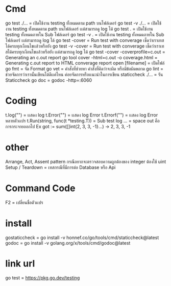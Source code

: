 # Cmd
go test ./... = เปิดใช้งาน testing  ทั้งหมดตาม path บนโฟล์เดอร์
go test -v ./... = เปิดใช้งาน testing  ทั้งหมดตาม path บนโฟล์เดอร์ เเต่สามารถดู log ได้
go test . = เปิดใช้งาน testing ทั้งหมดภายใน Sub โฟล์เดอร์
go test -v . = เปิดใช้งาน testing ทั้งหมดภายใน Sub โฟล์เดอร์ เเต่สามารถดู log ได้
go test -cover = Run test with converage เช็ดว่าเราเทสได้ครบทุกเงือนไขเเล้วหรือยัง
go test -v -cover = Run test with converage เช็ดว่าเราเทสได้ครบทุกเงือนไขเเล้วหรือยัง เเต่สามารถดู log ได้
go test -cover -coverprofile=c.out = Generating an c.out report
go tool cover -html=c.out -o coverage.html = Generating c.out report to HTML converage report
open [filename] = เปิดไฟล์
go fmt = จัด Format
go vet = คำสั่งที่ช่วยหา คำสั่งที่คิดว่าจะผิด หรือมีข้อผิดพลาด
go lint = ช่วยจัดการว่าเรานั้นเขียนได้ดีเเค่ไหน ค่อยจัดการหรือเเนะนำในการเขียน
staticcheck ./... = รัน Staticcheck
go doc = godoc -http=:6060


# Coding
t.log("") = เเสดง log
t.Error("") = เเสดง log Error
t.Errorf("") = เเสดง log Error หลายตัวเเปร
t.Run(string, func(t *testing.T)) = Sub test log
... = space out คือการกระจายออกไป Ex got := sum([]int{2, 3, 3, -1}...) -> 2, 3, 3, -1
# other
Arrange, Act, Assent pattern
กรณีอยากจะตรวจสอบความถูกต้องของ integer ต้องใช้  uint
Setup / Teardown = เทสกรณีที่มีการต่อ Database หรือ Api


# Command Code
F2 = เปลี่ยนชื่อตัวเเปร

# install
gostaticcheck = go install -v honnef.co/go/tools/cmd/staticcheck@latest
godoc = go install -v golang.org/x/tools/cmd/godoc@latest

# link url
go test = https://pkg.go.dev/testing

    

